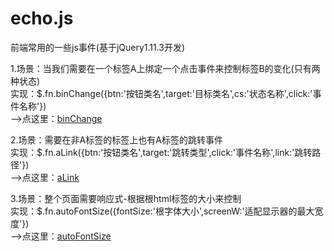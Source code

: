 # echo.js
前端常用的一些js事件(基于jQuery1.11.3开发)

1.场景：当我们需要在一个标签A上绑定一个点击事件来控制标签B的变化(只有两种状态)       
  实现：$.fn.binChange({btn:'按钮类名',target:'目标类名',cs:'状态名称',click:'事件名称'})   
  -->点这里：[binChange](http://htmlpreview.github.io/?https://github.com/MrRetro/Echo/blob/master/src/1.给按钮绑定事件.html)
     
2.场景：需要在非A标签的标签上也有A标签的跳转事件   
  实现：$.fn.aLink({btn:'按钮类名',target:'跳转类型',click:'事件名称',link:'跳转路径'})   
  -->点这里：[aLink](http://htmlpreview.github.io/?https://github.com/MrRetro/Echo/blob/master/src/2.单页非a标签需要有a标签跳转.html)
     
3.场景：整个页面需要响应式-根据根html标签的大小来控制   
  实现：$.fn.autoFontSize({fontSize:'根字体大小',screenW:'适配显示器的最大宽度'})   
  -->点这里：[autoFontSize](http://htmlpreview.github.io/?https://github.com/MrRetro/Echo/blob/master/src/3.小球随html字体大小而缩放.html)